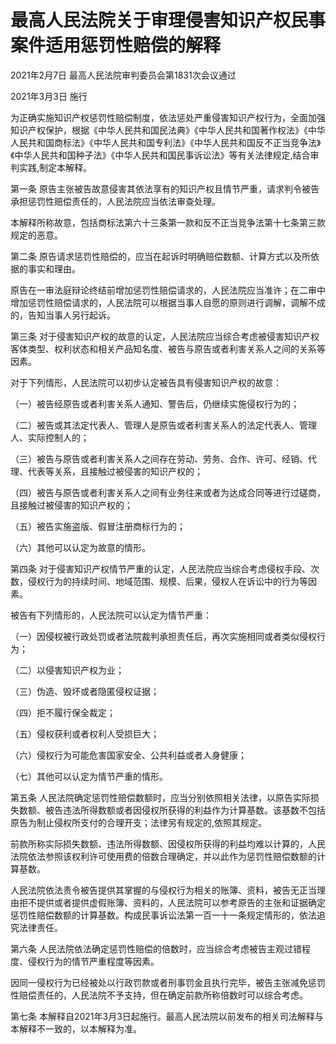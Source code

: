 # 最高人民法院关于审理侵害知识产权民事案件适用惩罚性赔偿的解释

2021年2月7日 最高人民法院审判委员会第1831次会议通过

2021年3月3日 施行



为正确实施知识产权惩罚性赔偿制度，依法惩处严重侵害知识产权行为，全面加强知识产权保护，根据《中华人民共和国民法典》《中华人民共和国著作权法》《中华人民共和国商标法》《中华人民共和国专利法》《中华人民共和国反不正当竞争法》《中华人民共和国种子法》《中华人民共和国民事诉讼法》等有关法律规定,结合审判实践,制定本解释。

第一条 原告主张被告故意侵害其依法享有的知识产权且情节严重，请求判令被告承担惩罚性赔偿责任的，人民法院应当依法审查处理。

本解释所称故意，包括商标法第六十三条第一款和反不正当竞争法第十七条第三款规定的恶意。

第二条 原告请求惩罚性赔偿的，应当在起诉时明确赔偿数额、计算方式以及所依据的事实和理由。

原告在一审法庭辩论终结前增加惩罚性赔偿请求的，人民法院应当准许；在二审中增加惩罚性赔偿请求的，人民法院可以根据当事人自愿的原则进行调解，调解不成的，告知当事人另行起诉。

第三条 对于侵害知识产权的故意的认定，人民法院应当综合考虑被侵害知识产权客体类型、权利状态和相关产品知名度、被告与原告或者利害关系人之间的关系等因素。

对于下列情形，人民法院可以初步认定被告具有侵害知识产权的故意：

（一）被告经原告或者利害关系人通知、警告后，仍继续实施侵权行为的；

（二）被告或其法定代表人、管理人是原告或者利害关系人的法定代表人、管理人、实际控制人的；

（三）被告与原告或者利害关系人之间存在劳动、劳务、合作、许可、经销、代理、代表等关系，且接触过被侵害的知识产权的；

（四）被告与原告或者利害关系人之间有业务往来或者为达成合同等进行过磋商，且接触过被侵害的知识产权的；

（五）被告实施盗版、假冒注册商标行为的；

（六）其他可以认定为故意的情形。

第四条 对于侵害知识产权情节严重的认定，人民法院应当综合考虑侵权手段、次数，侵权行为的持续时间、地域范围、规模、后果，侵权人在诉讼中的行为等因素。

被告有下列情形的，人民法院可以认定为情节严重：

（一）因侵权被行政处罚或者法院裁判承担责任后，再次实施相同或者类似侵权行为；

（二）以侵害知识产权为业；

（三）伪造、毁坏或者隐匿侵权证据；

（四）拒不履行保全裁定；

（五）侵权获利或者权利人受损巨大；

（六）侵权行为可能危害国家安全、公共利益或者人身健康；

（七）其他可以认定为情节严重的情形。

第五条 人民法院确定惩罚性赔偿数额时，应当分别依照相关法律，以原告实际损失数额、被告违法所得数额或者因侵权所获得的利益作为计算基数。该基数不包括原告为制止侵权所支付的合理开支；法律另有规定的,依照其规定。

前款所称实际损失数额、违法所得数额、因侵权所获得的利益均难以计算的，人民法院依法参照该权利许可使用费的倍数合理确定，并以此作为惩罚性赔偿数额的计算基数。

人民法院依法责令被告提供其掌握的与侵权行为相关的账簿、资料，被告无正当理由拒不提供或者提供虚假账簿、资料的，人民法院可以参考原告的主张和证据确定惩罚性赔偿数额的计算基数。构成民事诉讼法第一百一十一条规定情形的，依法追究法律责任。

第六条 人民法院依法确定惩罚性赔偿的倍数时，应当综合考虑被告主观过错程度、侵权行为的情节严重程度等因素。

因同一侵权行为已经被处以行政罚款或者刑事罚金且执行完毕，被告主张减免惩罚性赔偿责任的，人民法院不予支持，但在确定前款所称倍数时可以综合考虑。

第七条 本解释自2021年3月3日起施行。最高人民法院以前发布的相关司法解释与本解释不一致的，以本解释为准。